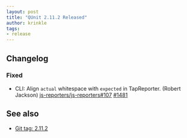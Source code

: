 ```yaml
---
layout: post
title: "QUnit 2.11.2 Released"
author: krinkle
tags:
- release
---
```


## Changelog

### Fixed

* CLI: Align `actual` whitespace with `expected` in TapReporter. (Robert Jackson) [js-reporters/js-reporters#107](https://github.com/js-reporters/js-reporters/pull/107) [#1481](https://github.com/qunitjs/qunit/pull/1481)

## See also

* [Git tag: 2.11.2](https://github.com/qunitjs/qunit/releases/tag/2.11.2)
